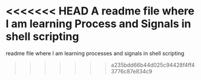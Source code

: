 <<<<<<< HEAD
A readme file where I am learning Process and Signals in shell scripting
=======
 readme file where I am learning processes and signals in shell scripting
>>>>>>> a235bdd66b44d025c94428f4ff43776c87e834c9
